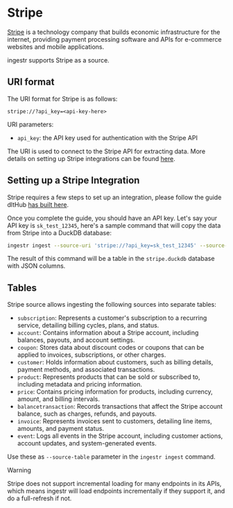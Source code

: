 # Stripe

[Stripe](https://www.stripe.com/) is a technology company that builds economic infrastructure for the internet, providing payment processing software and APIs for e-commerce websites and mobile applications.

ingestr supports Stripe as a source.

## URI format

The URI format for Stripe is as follows:

```plaintext
stripe://?api_key=<api-key-here>
```

URI parameters:

- `api_key`: the API key used for authentication with the Stripe API

The URI is used to connect to the Stripe API for extracting data. More details on setting up Stripe integrations can be found [here](https://stripe.com/docs/api).

## Setting up a Stripe Integration

Stripe requires a few steps to set up an integration, please follow the guide dltHub [has built here](https://dlthub.com/docs/dlt-ecosystem/verified-sources/stripe#setup-guide).

Once you complete the guide, you should have an API key. Let's say your API key is `sk_test_12345`, here's a sample command that will copy the data from Stripe into a DuckDB database:

```sh
ingestr ingest --source-uri 'stripe://?api_key=sk_test_12345' --source-table 'charges' --dest-uri duckdb:///stripe.duckdb --dest-table 'dest.charges'
```

The result of this command will be a table in the `stripe.duckdb` database with JSON columns.

## Tables

Stripe source allows ingesting the following sources into separate tables:

- `subscription`: Represents a customer's subscription to a recurring service, detailing billing cycles, plans, and status.
- `account`: Contains information about a Stripe account, including balances, payouts, and account settings.
- `coupon`: Stores data about discount codes or coupons that can be applied to invoices, subscriptions, or other charges.
- `customer`: Holds information about customers, such as billing details, payment methods, and associated transactions.
- `product`: Represents products that can be sold or subscribed to, including metadata and pricing information.
- `price`: Contains pricing information for products, including currency, amount, and billing intervals.
- `balancetransaction`: Records transactions that affect the Stripe account balance, such as charges, refunds, and payouts.
- `invoice`: Represents invoices sent to customers, detailing line items, amounts, and payment status.
- `event`: Logs all events in the Stripe account, including customer actions, account updates, and system-generated events.

Use these as `--source-table` parameter in the `ingestr ingest` command.

> [!WARNING]
> Stripe does not support incremental loading for many endpoints in its APIs, which means ingestr will load endpoints incrementally if they support it, and do a full-refresh if not.

